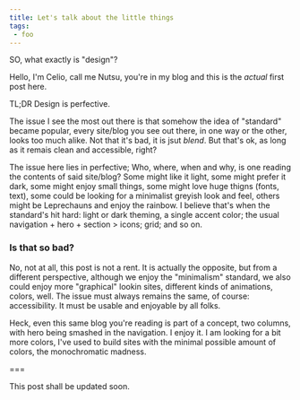 ```yaml
---
title: Let's talk about the little things
tags:
 - foo
---
```


SO, what exactly is "design"?

Hello, I'm Celio, call me Nutsu, you're in my blog and this is the _actual_ first post here.

TL;DR
Design is perfective.

The issue I see the most out there is that somehow the idea of "standard" became popular, every site/blog you see out there, in one way or the other, looks too much alike. Not that it's bad, it is jsut _blend_. But that's ok, as long as it remais clean and accessible, right?

The issue here lies in perfective; Who, where, when and why, is one reading the contents of said site/blog? Some might like it light, some might prefer it dark, some might enjoy small things, some might love huge thigns (fonts, text), some could be looking for a minimalist greyish look and feel, others might be Leprechauns and enjoy the rainbow. I believe that's when the standard's hit hard: light or dark theming, a single accent color; the usual navigation + hero + section > icons; grid; and so on.

### Is that so bad?

No, not at all, this post is not a rent. It is actually the opposite, but from a different perspective, although we enjoy the "minimalism" standard, we also could enjoy more "graphical" lookin sites, different kinds of animations, colors, well. The issue must always remains the same, of course: accessibility. It must be usable and enjoyable by all folks.

Heck, even this same blog you're reading is part of a concept, two columns, with hero being smashed in the navigation. I enjoy it. I am looking for a bit more colors, I've used to build sites with the minimal possible amount of colors, the monochromatic madness.

===

This post shall be updated soon.